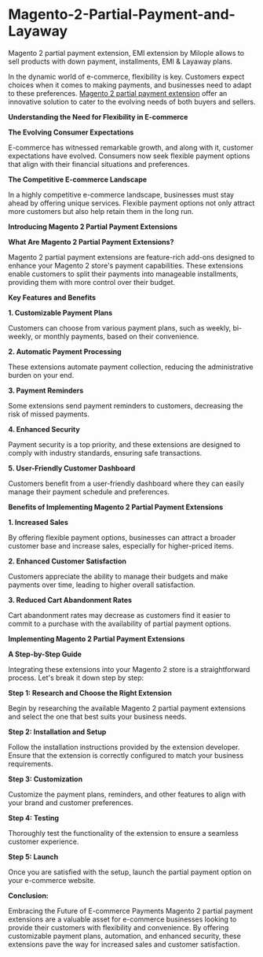 # Magento-2-Partial-Payment-and-Layaway
Magento 2 partial payment extension, EMI extension by Milople allows to sell products with down payment, installments, EMI &amp; Layaway plans.

In the dynamic world of e-commerce, flexibility is key. Customers expect choices when it comes to making payments, and businesses need to adapt to these preferences. [Magento 2 partial payment extension](https://www.milople.com/magento-2-partial-payment.html) offer an innovative solution to cater to the evolving needs of both buyers and sellers.

**Understanding the Need for Flexibility in E-commerce**

**The Evolving Consumer Expectations**

E-commerce has witnessed remarkable growth, and along with it, customer expectations have evolved. Consumers now seek flexible payment options that align with their financial situations and preferences.

**The Competitive E-commerce Landscape**

In a highly competitive e-commerce landscape, businesses must stay ahead by offering unique services. Flexible payment options not only attract more customers but also help retain them in the long run.

**Introducing Magento 2 Partial Payment Extensions**

**What Are Magento 2 Partial Payment Extensions?**

Magento 2 partial payment extensions are feature-rich add-ons designed to enhance your Magento 2 store's payment capabilities. These extensions enable customers to split their payments into manageable installments, providing them with more control over their budget.

**Key Features and Benefits**

**1. Customizable Payment Plans**

Customers can choose from various payment plans, such as weekly, bi-weekly, or monthly payments, based on their convenience.

**2. Automatic Payment Processing**

These extensions automate payment collection, reducing the administrative burden on your end.

**3. Payment Reminders**

Some extensions send payment reminders to customers, decreasing the risk of missed payments.

**4. Enhanced Security**

Payment security is a top priority, and these extensions are designed to comply with industry standards, ensuring safe transactions.

**5. User-Friendly Customer Dashboard**

Customers benefit from a user-friendly dashboard where they can easily manage their payment schedule and preferences.

**Benefits of Implementing Magento 2 Partial Payment Extensions**

**1. Increased Sales**

By offering flexible payment options, businesses can attract a broader customer base and increase sales, especially for higher-priced items.

**2. Enhanced Customer Satisfaction**

Customers appreciate the ability to manage their budgets and make payments over time, leading to higher overall satisfaction.

**3. Reduced Cart Abandonment Rates**

Cart abandonment rates may decrease as customers find it easier to commit to a purchase with the availability of partial payment options.

**Implementing Magento 2 Partial Payment Extensions**

**A Step-by-Step Guide**

Integrating these extensions into your Magento 2 store is a straightforward process. Let's break it down step by step:

**Step 1: Research and Choose the Right Extension**

Begin by researching the available Magento 2 partial payment extensions and select the one that best suits your business needs.

**Step 2: Installation and Setup**

Follow the installation instructions provided by the extension developer. Ensure that the extension is correctly configured to match your business requirements.

**Step 3: Customization**

Customize the payment plans, reminders, and other features to align with your brand and customer preferences.

**Step 4: Testing**

Thoroughly test the functionality of the extension to ensure a seamless customer experience.

**Step 5: Launch**

Once you are satisfied with the setup, launch the partial payment option on your e-commerce website.

**Conclusion:**

Embracing the Future of E-commerce Payments Magento 2 partial payment extensions are a valuable asset for e-commerce businesses looking to provide their customers with flexibility and convenience. By offering customizable payment plans, automation, and enhanced security, these extensions pave the way for increased sales and customer satisfaction.
